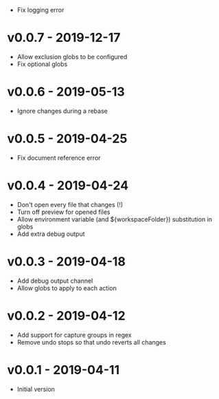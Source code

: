 - Fix logging error

# v0.0.7 - 2019-12-17
- Allow exclusion globs to be configured
- Fix optional globs

# v0.0.6 - 2019-05-13
- Ignore changes during a rebase

# v0.0.5 - 2019-04-25
- Fix document reference error

# v0.0.4 - 2019-04-24
- Don't open every file that changes (!)
- Turn off preview for opened files
- Allow environment variable (and ${workspaceFolder}) substitution in globs
- Add extra debug output

# v0.0.3 - 2019-04-18
- Add debug output channel
- Allow globs to apply to each action

# v0.0.2 - 2019-04-12
- Add support for capture groups in regex
- Remove undo stops so that undo reverts all changes

# v0.0.1 - 2019-04-11
- Initial version
